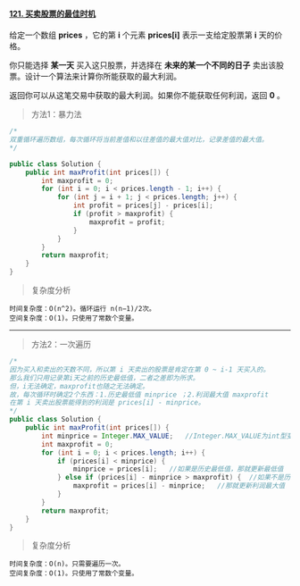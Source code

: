 #### [121. 买卖股票的最佳时机](https://leetcode-cn.com/problems/best-time-to-buy-and-sell-stock/)

给定一个数组 **prices** ，它的第 **i** 个元素 **prices[i]** 表示一支给定股票第 **i** 天的价格。

你只能选择 **某一天** 买入这只股票，并选择在 **未来的某一个不同的日子** 卖出该股票。设计一个算法来计算你所能获取的最大利润。

返回你可以从这笔交易中获取的最大利润。如果你不能获取任何利润，返回 **0** 。



> 方法1：暴力法

```java
/*
双重循环遍历数组，每次循环将当前差值和以往差值的最大值对比，记录差值的最大值。
*/

public class Solution {
    public int maxProfit(int prices[]) {
        int maxprofit = 0;
        for (int i = 0; i < prices.length - 1; i++) {
            for (int j = i + 1; j < prices.length; j++) {
                int profit = prices[j] - prices[i];
                if (profit > maxprofit) {
                    maxprofit = profit;
                }
            }
        }
        return maxprofit;
    }
}
```

> 复杂度分析
>

    时间复杂度：O(n^2)。循环运行 n(n−1)/2次。
    空间复杂度：O(1)。只使用了常数个变量。


------


> 方法2：一次遍历

```java
/*
因为买入和卖出的天数不同，所以第 i 天卖出的股票是肯定在第 0 ~ i-1 天买入的。
那么我们只用记录第i天之前的历史最低值，二者之差即为所求。
但，i无法确定，maxprofit也随之无法确定。
故，每次循环时确定2个东西：1.历史最低值 minprice ；2.利润最大值 maxprofit
在第 i 天卖出股票能得到的利润是 prices[i] - minprice。
*/
public class Solution {
    public int maxProfit(int prices[]) {
        int minprice = Integer.MAX_VALUE;	//Integer.MAX_VALUE为int型变量最大值2^31-1
        int maxprofit = 0;
        for (int i = 0; i < prices.length; i++) {
            if (prices[i] < minprice) {
                minprice = prices[i];	//如果是历史最低值，那就更新最低值
            } else if (prices[i] - minprice > maxprofit) {	//如果不是历史最低值且当天卖出的利润是最大值
                maxprofit = prices[i] - minprice;	//那就更新利润最大值
            }
        }
        return maxprofit;
    }
}
```

> 复杂度分析

```
时间复杂度：O(n)。只需要遍历一次。
空间复杂度：O(1)。只使用了常数个变量。
```
